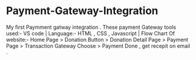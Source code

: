 # Payment-Gateway-Integration
My first Paymment gatway integration .
These payment Gateway tools used:- VS code | Language:- HTML , CSS , Javascript | Flow Chart Of website:- Home Page > Donation Button > Donation Detail Page > Payment Page > Transaction Gateway Choose > Payment Done , get recepit on email .
